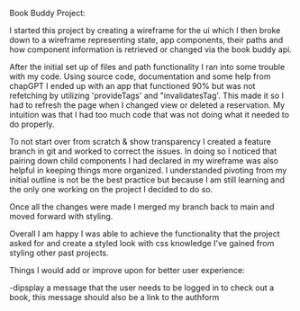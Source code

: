 Book Buddy Project:

I started this project by creating a wireframe for the ui which I then broke down to a wireframe representing state, app components, their paths and how component information is retrieved or changed via the book buddy api.

After the initial set up of files and path functionality I ran into some trouble with my code. Using source code, documentation and some help from chapGPT I ended up with an app that functioned 90% but was not refetching by utilizing 'provideTags' and "invalidatesTag'. This made it so I had to refresh the page when I changed view or deleted a reservation. My intuition was that I had too much code that was not doing what it needed to do properly.

To not start over from scratch & show transparency I created a feature branch in git and worked to correct the issues. In doing so I noticed that pairing down child components I had declared in my wireframe was also helpful in keeping things more organized. I understanded pivoting from my initial outline is not be the best practice but because I am still learning and the only one working on the project I decided to do so.

Once all the changes were made I merged my branch back to main and moved forward with styling.

Overall I am happy I was able to achieve the functionality that the project asked for and create a styled look with css knowledge I've gained from styling other past projects.

Things I would add or improve upon for better user experience:

-dipsplay a message that the user needs to be logged in to check out a book, this message should also be a link to the authform
